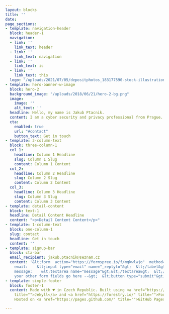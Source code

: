 ```yaml
---
layout: blocks
title: ''
date: 
page_sections:
- template: navigation-header
  block: header-1
  navigation:
  - link: ''
    link_text: header
  - link: ''
    link_text: navigation
  - link: ''
    link_text: is
  - link: ''
    link_text: this
  logo: "/uploads/2021/07/05/depositphotos_183177590-stock-illustration-letters-logo-initial-logo-identity.jpg"
- template: hero-banner-w-image
  block: hero-2
  background_image: "/uploads/2018/06/21/hero-2-bg.png"
  image:
    image: ''
    alt_text: ''
  headline: Hello, my name is Jakub Ptacnik.
  content: I am a cyber security and privacy professional from Prague.
  cta:
    enabled: true
    url: "#contact"
    button_text: Get in touch
- template: 3-column-text
  block: three-column-1
  col_1:
    headline: Column 1 Headline
    slug: Column 1 Slug
    content: Column 1 Content
  col_2:
    headline: Column 2 Headline
    slug: Column 2 Slug
    content: Column 2 Content
  col_3:
    headline: Column 3 Headline
    slug: Column 3 Slug
    content: Column 3 Content
- template: detail-content
  block: text-1
  headline: Detail Content Headline
  content: "<p>Detail Content Content</p>"
- template: 1-column-text
  block: one-column-1
  slug: contact
  headline: Get in touch
  content: ''
- template: signup-bar
  block: cta-bar
  email_recipient: jakub.ptacnik@seznam.cz
  content: '&lt;form  action="https://formspree.io/f/mqkwlwjo"  method="POST"&gt;  &lt;label&gt;    Your
    email:    &lt;input type="email" name="_replyto"&gt;  &lt;/label&gt;  &lt;label&gt;    Your
    message:    &lt;textarea name="message"&gt;&lt;/textarea&gt;  &lt;/label&gt;  &lt;!--
    your other form fields go here --&gt;  &lt;button type="submit"&gt;Send&lt;/button&gt;&lt;/form&gt;'
- template: simple-footer
  block: footer-1
  content: Made with ♥ in Czech Republic. Built using <a href="https://jekyllrb.com/"
    title="">Jekyll</a> and <a href="https://forestry.io/" title="">Forestry uBuild.</a>
    Hosted on <a href="https://pages.github.com/" title="">GitHub Pages</a>.

---
```

